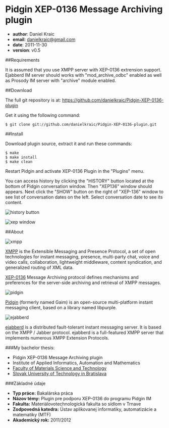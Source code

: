 Pidgin XEP-0136 Message Archiving plugin
========================================

* **author**: Daniel Kraic
* **email**: danielkraic@gmail.com
* **date**: 2011-11-30
* **version**: v0.5


##Requirements

It is assumed that you use XMPP server with XEP-0136 extrension support. Ejabberd IM server should works with "mod\_archive\_odbc" enabled as well as Prosody IM server with "archive" module enabled.


##Download

The full git repository is at: <https://github.com/danielkraic/Pidgin-XEP-0136-plugin>

Get it using the following command:

    $ git clone git://github.com/danielkraic/Pidgin-XEP-0136-plugin.git


##Install

Download plugin source, extract it and run these commands:

    $ make
    $ make install
    $ make clean

Restart Pidgin and activate XEP-0136 Plugin in the "Plugins" menu.

You can access history by clicking the "HISTORY" button located at the bottom of Pidgin conversation window. Then "XEP136" window should appears. Next click the "SHOW" button on the right of "XEP-136" window to see list of conversation dates on the left. Select conversation date to see its content.

![history button](http://i450.photobucket.com/albums/qq222/kzr_discofil/docs_xep_button.jpg)

![xep window](http://i450.photobucket.com/albums/qq222/kzr_discofil/docs_xep_main.jpg)


##About


![xmpp](http://xmpp.org/images/xmpp-small.png)

[XMPP](http://xmpp.org) is the Extensible Messaging and Presence Protocol, a set of open technologies for instant messaging, presence, multi-party chat, voice and video calls, collaboration, lightweight middleware, content syndication, and generalized routing of XML data. 

[XEP-0136](http://xmpp.org/extensions/xep-0136.html) Message Archiving protocol defines mechanisms and preferences for the server-side archiving and retrieval of XMPP messages.



![pidgin](http://upload.wikimedia.org/wikipedia/commons/thumb/1/18/Pidgin.svg/48px-Pidgin.svg.png)

[Pidgin](http://pidgin.im) (formerly named Gaim) is an open-source multi-platform instant messaging client, based on a library named libpurple.



![ejabberd](http://www.process-one.net/images/ejabberd_logo.png)

[ejabberd](http://www.process-one.net/en/ejabberd/) is a distributed fault-tolerant instant messaging server. It is based on the XMPP / Jabber protocol. ejabberd is a full-featured XMPP server that implements numerous XMPP Extension Protocols.


###My bachelor thesis:

* Pidgin XEP-0136 Message Archiving plugin
* Institute of Applied Informatics, Automation and Mathematics 
* [Faculty of Materials Science and Technology](http://www.mtf.stuba.sk)
* [Slovak University of Technology in Bratislava](http://www.stuba.sk)


###Základné údaje

* **Typ práce:** Bakalárska práca
* **Názov témy:** Plugin pre podporu XEP-0136 do programu Pidgin IM
* **Fakulta:** Materiálovotechnologická fakulta so sídlom v Trnave
* **Zodpovedná katedra:** Ústav aplikovanej informatiky, automatizácie a matematiky (MTF)
* **Akademický rok:** 2011/2012
